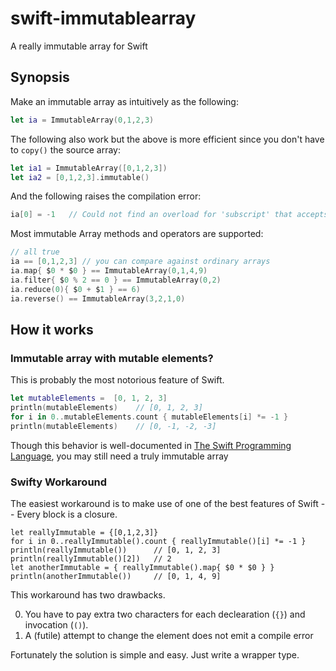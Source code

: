swift-immutablearray
====================

A really immutable array for Swift

Synopsis
--------
Make an immutable array as intuitively as the following:

````swift
let ia = ImmutableArray(0,1,2,3)
````

The following also work but the above is more efficient since you don't have to `copy()` the source array:

````swift
let ia1 = ImmutableArray([0,1,2,3])
let ia2 = [0,1,2,3].immutable()
````

And the following raises the compilation error:

````swift
ia[0] = -1   // Could not find an overload for 'subscript' that accepts the supplied arguments
````

Most immutable Array methods and operators are supported:

````swift
// all true
ia == [0,1,2,3] // you can compare against ordinary arrays
ia.map{ $0 * $0 } == ImmutableArray(0,1,4,9)
ia.filter{ $0 % 2 == 0 } == ImmutableArray(0,2)
ia.reduce(0){ $0 + $1 } == 6)
ia.reverse() == ImmutableArray(3,2,1,0)
````

How it works
------------

### Immutable array with mutable elements?

This is probably the most notorious feature of Swift.

````swift
let mutableElements =  [0, 1, 2, 3]
println(mutableElements)    // [0, 1, 2, 3]
for i in 0..mutableElements.count { mutableElements[i] *= -1 }
println(mutableElements)    // [0, -1, -2, -3]
````

Though this behavior is well-documented in [The Swift Programming Language],  you may still need a truly immutable array

[The Swift Programming Language]: https://itun.es/gb/jEUH0.l

### Swifty Workaround

The easiest workaround is to make use of one of the best features of Swift -- Every block is a closure.

````
let reallyImmutable = {[0,1,2,3]}
for i in 0..reallyImmutable().count { reallyImmutable()[i] *= -1 }
println(reallyImmutable())      // [0, 1, 2, 3]
println(reallyImmutable()[2])   // 2
let anotherImmutable = { reallyImmutable().map{ $0 * $0 } }
println(anotherImmutable())     // [0, 1, 4, 9]
````

This workaround has two drawbacks.

0.  You have to pay extra two characters for each declearation (`{}`) and invocation (`()`).
1.  A (futile) attempt to change the element does not emit a compile error

Fortunately the solution is simple and easy.  Just write a wrapper type.
